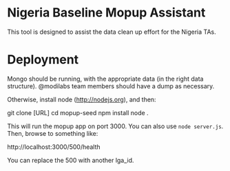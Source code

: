 # Nigeria Baseline Mopup Assistant
This tool is designed to assist the data clean up effort for the Nigeria TAs. 

# Deployment
Mongo should be running, with the appropriate data (in the right data structure). @modilabs team members should have a dump as necessary.

Otherwise, install node (http://nodejs.org), and then:

   git clone [URL]
   cd mopup-seed
   npm install
   node .

This will run the mopup app on port 3000. You can also use `node server.js`. Then, browse to something like:

  http://localhost:3000/500/health 

You can replace the 500 with another lga_id.


